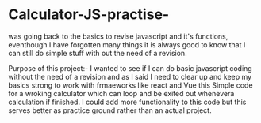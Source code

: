 # Calculator-JS-practise-
was going back to the basics to revise javascript and it's functions, eventhough I have forgotten many things it is always good to know that I can still do simple stuff with out the need of a revision.

Purpose of this project:-
I wanted to see if I can do basic javascript coding without the need of a revision and as I said I need to clear up and keep my basics strong to work with frmaeworks like react and Vue
this Simple code for a wroking calculator which can loop and be exited out whenevera calculation if finished.
I could add more functionality to this code but this serves better as practice ground rather than an actual project.
